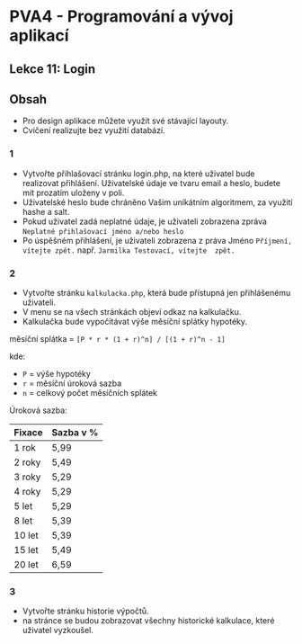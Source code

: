 # PVA4 - Programování a vývoj aplikací
## Lekce 11: Login

## Obsah

- Pro design aplikace můžete využít své stávající layouty.
- Cvičení realizujte bez využití databází.

### 1
- Vytvořte přihlašovací stránku login.php, na které uživatel bude realizovat přihlášení. Uživatelské údaje ve tvaru email a heslo, budete mít prozatím uloženy v poli.
- Uživatelské heslo bude chráněno Vašim uníkátním algoritmem, za využití hashe a salt.
- Pokud uživatel zadá neplatné údaje, je uživateli zobrazena zpráva `Neplatné přihlašovací jméno a/nebo heslo`
- Po úspěšném přihlášení, je uživateli zobrazena z práva Jméno `Příjmení, vítejte zpět.` např. `Jarmilka Testovací, vítejte  zpět.`

### 2
- Vytvořte stránku `kalkulacka.php`, která bude přístupná jen přihlášenému uživateli.
- V menu se na všech stránkách objeví odkaz na kalkulačku.
- Kalkulačka bude vypočítávat výše měsíční splátky hypotéky.


měsíční splátka = `[P * r * (1 + r)^n] / [(1 + r)^n - 1]`

kde:

- `P` = výše hypotéky
- `r` = měsíční úroková sazba
- `n` = celkový počet měsíčních splátek


Úroková sazba:

|Fixace|Sazba v %|
|------|---------|
|1 rok|5,99|
|2 roky|5,49|
|3 roky|5,29|
|4 roky|5,29|
|5 let|5,29|
|8 let|5,39|
|10 let|5,39|
|15 let|5,49|
|20 let|6,59|

### 3
- Vytvořte stránku historie výpočtů.
- na stránce se budou zobrazovat všechny historické kalkulace, které uživatel vyzkoušel.
